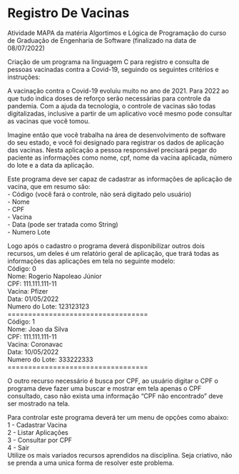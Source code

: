# Registro De Vacinas

Atividade MAPA da matéria Algortimos e Lógica de Programação do curso de Graduação de Engenharia de Software (finalizado na data de 08/07/2022)

Criação de um programa na linguagem C para registro e consulta de pessoas vacinadas contra a Covid-19, seguindo os seguintes critérios e instruções:

A vacinação contra o Covid-19 evoluiu muito no ano de 2021. Para 2022 ao que tudo indica doses de reforço serão necessárias para controle da pandemia. Com a ajuda da tecnologia, o controle de vacinas são todas digitalizadas, inclusive a partir de um aplicativo você mesmo pode consultar as vacinas que você tomou.

Imagine então que você trabalha na área de desenvolvimento de software do seu estado, e você foi designado para registrar os dados de aplicação das vacinas. Nesta aplicação a pessoa responsável precisará pegar do paciente as informações como nome, cpf, nome da vacina aplicada, número do lote e a data da aplicação.

Este programa deve ser capaz de cadastrar as informações de aplicação de vacina, que em resumo são: \
    - Código (você fará o controle, não será digitado pelo usuário) \
    - Nome \
    - CPF \
    - Vacina \
    - Data (pode ser tratada como String) \
    - Numero Lote 

Logo após o cadastro o programa deverá disponibilizar outros dois recursos, um deles é um relatório geral de aplicação, que trará todas as informações das aplicações em tela no seguinte modelo: \
    Código: 0 \
    Nome: Rogerio Napoleao Júnior \
    CPF: 111.111.111-11 \
    Vacina: Pfizer \
    Data: 01/05/2022 \
    Numero do Lote: 123123123 \
    ================================== \
    Código: 1 \
    Nome: Joao da Silva \
    CPF: 111.111.111-11 \
    Vacina: Coronavac \
    Data: 10/05/2022 \
    Numero do Lote: 333222333 \
    ================================== 

O outro recurso necessário é busca por CPF, ao usuário digitar o CPF o programa deve fazer uma buscar e mostrar em tela apenas o CPF consultado, caso não exista uma informação “CPF não encontrado” deve ser mostrado na tela.

Para controlar este programa deverá ter um menu de opções como abaixo: \
    1 - Cadastrar Vacina \
    2 - Listar Aplicações \
    3 - Consultar por CPF \
    4 - Sair \
Utilize os mais variados recursos aprendidos na disciplina. Seja criativo, não se prenda a uma unica forma de resolver este problema.
